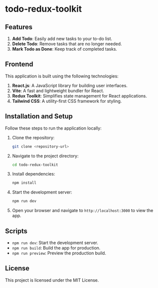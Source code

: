 # todo-redux-toolkit

## Features

1. **Add Todo**: Easily add new tasks to your to-do list.
2. **Delete Todo**: Remove tasks that are no longer needed.
3. **Mark Todo as Done**: Keep track of completed tasks.

## Frontend

This application is built using the following technologies:

1. **React.js**: A JavaScript library for building user interfaces.
2. **Vite**: A fast and lightweight bundler for React.
3. **Redux Toolkit**: Simplifies state management for React applications.
4. **Tailwind CSS**: A utility-first CSS framework for styling.

## Installation and Setup

Follow these steps to run the application locally:

1. Clone the repository:
   ```bash
   git clone <repository-url>
   ```

2. Navigate to the project directory:
   ```bash
   cd todo-redux-toolkit
   ```

3. Install dependencies:
   ```bash
   npm install
   ```

4. Start the development server:
   ```bash
   npm run dev
   ```

5. Open your browser and navigate to `http://localhost:3000` to view the app.

## Scripts

- `npm run dev`: Start the development server.
- `npm run build`: Build the app for production.
- `npm run preview`: Preview the production build.

## License

This project is licensed under the MIT License.
